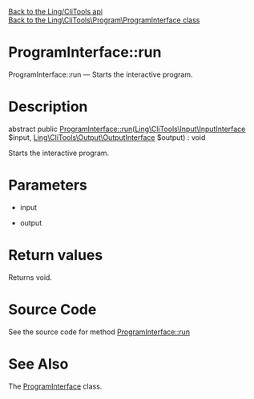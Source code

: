 [Back to the Ling/CliTools api](https://github.com/lingtalfi/CliTools/blob/master/doc/api/Ling/CliTools.md)<br>
[Back to the Ling\CliTools\Program\ProgramInterface class](https://github.com/lingtalfi/CliTools/blob/master/doc/api/Ling/CliTools/Program/ProgramInterface.md)


ProgramInterface::run
================



ProgramInterface::run — Starts the interactive program.




Description
================


abstract public [ProgramInterface::run](https://github.com/lingtalfi/CliTools/blob/master/doc/api/Ling/CliTools/Program/ProgramInterface/run.md)([Ling\CliTools\Input\InputInterface](https://github.com/lingtalfi/CliTools/blob/master/doc/api/Ling/CliTools/Input/InputInterface.md) $input, [Ling\CliTools\Output\OutputInterface](https://github.com/lingtalfi/CliTools/blob/master/doc/api/Ling/CliTools/Output/OutputInterface.md) $output) : void




Starts the interactive program.




Parameters
================


- input

    

- output

    


Return values
================

Returns void.








Source Code
===========
See the source code for method [ProgramInterface::run](https://github.com/lingtalfi/CliTools/blob/master/Program/ProgramInterface.php#L119-L119)


See Also
================

The [ProgramInterface](https://github.com/lingtalfi/CliTools/blob/master/doc/api/Ling/CliTools/Program/ProgramInterface.md) class.



